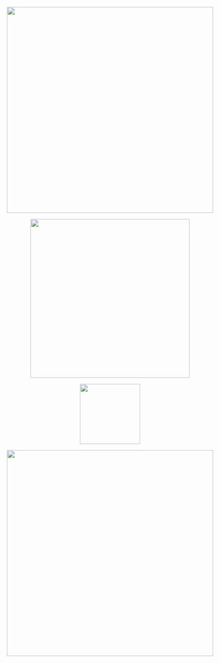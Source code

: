 </p>
<p align="center">
<img width=480 img src="https://64.media.tumblr.com/5f7d267aaa01bd5649aa748ea1622381/7ab4d35d2938a558-f5/s500x750/15172594fdd2aaba0be95443f0ee1c55db46735b.pnj">
</p>

</p>
<p align="center">
<img width=370 img src="https://files.catbox.moe/t1wcye.png">
</p>

</p>
<p align="center">
<img width=140 img src="https://komarev.com/ghpvc/?username=exoean&color=253145&style=for-the-badge&label= ">
</p>

</p>
<p align="center">
<img width=480 img src="https://64.media.tumblr.com/4049852f6d51c92f51c49382395e07b0/7ab4d35d2938a558-6f/s500x750/29120e44eabfecd6f8611bcc22f02bfcb18c8b49.pnj">
</p>
